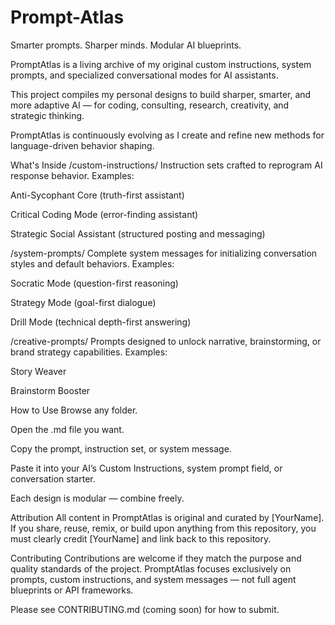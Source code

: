 # Prompt-Atlas
Smarter prompts. Sharper minds. Modular AI blueprints.

PromptAtlas is a living archive of my original custom instructions, system prompts, and specialized conversational modes for AI assistants.

This project compiles my personal designs to build sharper, smarter, and more adaptive AI — for coding, consulting, research, creativity, and strategic thinking.

PromptAtlas is continuously evolving as I create and refine new methods for language-driven behavior shaping.

What's Inside
/custom-instructions/
Instruction sets crafted to reprogram AI response behavior.
Examples:

Anti-Sycophant Core (truth-first assistant)

Critical Coding Mode (error-finding assistant)

Strategic Social Assistant (structured posting and messaging)

/system-prompts/
Complete system messages for initializing conversation styles and default behaviors.
Examples:

Socratic Mode (question-first reasoning)

Strategy Mode (goal-first dialogue)

Drill Mode (technical depth-first answering)

/creative-prompts/
Prompts designed to unlock narrative, brainstorming, or brand strategy capabilities.
Examples:

Story Weaver

Brainstorm Booster

How to Use
Browse any folder.

Open the .md file you want.

Copy the prompt, instruction set, or system message.

Paste it into your AI’s Custom Instructions, system prompt field, or conversation starter.

Each design is modular — combine freely.

Attribution
All content in PromptAtlas is original and curated by [YourName].
If you share, reuse, remix, or build upon anything from this repository, you must clearly credit [YourName] and link back to this repository.

Contributing
Contributions are welcome if they match the purpose and quality standards of the project.
PromptAtlas focuses exclusively on prompts, custom instructions, and system messages — not full agent blueprints or API frameworks.

Please see CONTRIBUTING.md (coming soon) for how to submit.


